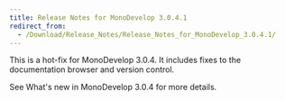 ```yaml
---
title: Release Notes for MonoDevelop 3.0.4.1
redirect_from:
  - /Download/Release_Notes/Release_Notes_for_MonoDevelop_3.0.4.1/
---
```


This is a hot-fix for MonoDevelop 3.0.4. It includes fixes to the documentation browser and version control.

See What's new in MonoDevelop 3.0.4 for more details.
